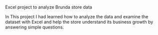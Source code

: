 Excel project to analyze Brunda store data

In This project I had learned how to analyze the data and 
examine the dataset with Excel and help the store understand its business growth by answering simple questions.
